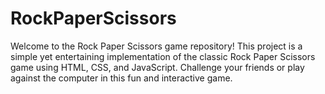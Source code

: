 # RockPaperScissors
Welcome to the Rock Paper Scissors game repository! This project is a simple yet entertaining implementation of the classic Rock Paper Scissors game using HTML, CSS, and JavaScript. Challenge your friends or play against the computer in this fun and interactive game.
